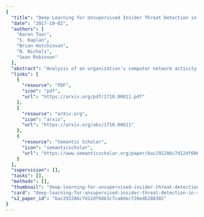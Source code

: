 ```yaml
---
{
  "title": "Deep Learning for Unsupervised Insider Threat Detection in Structured Cybersecurity Data Streams",
  "date": "2017-10-02",
  "authors": [
    "Aaron Tuor",
    "S. Kaplan",
    "Brian Hutchinson",
    "N. Nichols",
    "Sean Robinson"
  ],
  "abstract": "Analysis of an organization's computer network activity is a key component of early detection and mitigation of insider threat, a growing concern for many organizations. Raw system logs are a prototypical example of streaming data that can quickly scale beyond the cognitive power of a human analyst. As a prospective filter for the human analyst, we present an online unsupervised deep learning approach to detect anomalous network activity from system logs in real time. Our models decompose anomaly scores into the contributions of individual user behavior features for increased interpretability to aid analysts reviewing potential cases of insider threat. Using the CERT Insider Threat Dataset v6.2 and threat detection recall as our performance metric, our novel deep and recurrent neural network models outperform Principal Component Analysis, Support Vector Machine and Isolation Forest based anomaly detection baselines. For our best model, the events labeled as insider threat activity in our dataset had an average anomaly score in the 95.53 percentile, demonstrating our approach's potential to greatly reduce analyst workloads.",
  "links": [
    {
      "resource": "PDF",
      "icon": "pdf",
      "url": "https://arxiv.org/pdf/1710.00811.pdf"
    },
    {
      "resource": "arXiv.org",
      "icon": "arxiv",
      "url": "https://arxiv.org/abs/1710.00811"
    },
    {
      "resource": "Semantic Scholar",
      "icon": "semanticscholar",
      "url": "https://www.semanticscholar.org/paper/bac292286c7d12df6863c7ca8dec720ed6288302"
    }
  ],
  "supervision": [],
  "tasks": [],
  "methods": [],
  "thumbnail": "deep-learning-for-unsupervised-insider-threat-detection-in-structured-cybersecurity-data-streams-thumb.jpg",
  "card": "deep-learning-for-unsupervised-insider-threat-detection-in-structured-cybersecurity-data-streams-card.jpg",
  "s2_paper_id": "bac292286c7d12df6863c7ca8dec720ed6288302"
}
---
```


